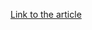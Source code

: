 [Link to the article](https://web.archive.org/web/20231208015605/https://news.sophos.com/en-us/2021/11/23/android-apt-spyware-targeting-middle-east-victims-improves-its-capabilities/)
